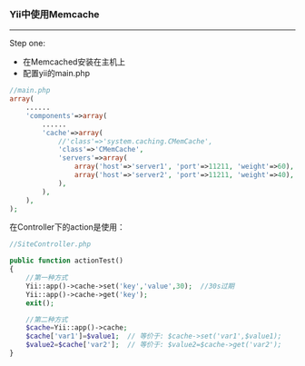 ### Yii中使用Memcache
---
Step one:   
+ 在Memcached安装在主机上 
+ 配置yii的main.php   

```php
//main.php
array(
    ......
    'components'=>array(
        ......
        'cache'=>array(
            //'class'=>'system.caching.CMemCache',
            'class'=>'CMemCache',
            'servers'=>array(
                array('host'=>'server1', 'port'=>11211, 'weight'=>60),
                array('host'=>'server2', 'port'=>11211, 'weight'=>40),
            ),
        ),
    ),
);
```

在Controller下的action是使用：  

```php
//SiteController.php

public function actionTest()
{
	//第一种方式
	Yii::app()->cache->set('key','value',30);  //30s过期
	Yii::app()->cache->get('key');
	exit();

	//第二种方式
	$cache=Yii::app()->cache;
	$cache['var1']=$value1;  // 等价于: $cache->set('var1',$value1);
	$value2=$cache['var2'];  // 等价于: $value2=$cache->get('var2');
}
```